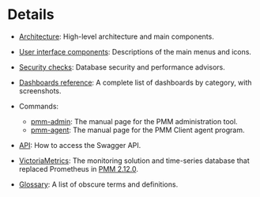 # Details

- [Architecture](architecture.md): High-level architecture and main components.

- [User interface components](interface.md): Descriptions of the main menus and icons.

- [Security checks](checks/index.md): Database security and performance advisors.

- [Dashboards reference](dashboards/index.md): A complete list of dashboards by category, with screenshots.

- Commands:

  - [pmm-admin](commands/pmm-admin.md): The manual page for the PMM administration tool.
  - [pmm-agent](commands/pmm-agent.md): The manual page for the PMM Client agent program.

- [API](api.md): How to access the Swagger API.

- [VictoriaMetrics](victoria-metrics.md): The monitoring solution and time-series database that replaced Prometheus in [PMM 2.12.0](../release-notes/2.12.0.md).

- [Glossary](glossary.md): A list of obscure terms and definitions.
